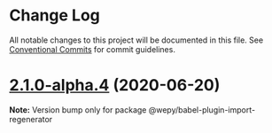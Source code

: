 # Change Log

All notable changes to this project will be documented in this file.
See [Conventional Commits](https://conventionalcommits.org) for commit guidelines.

# [2.1.0-alpha.4](https://github.com/Tencent/wepy/compare/v2.1.0-alpha.2...v2.1.0-alpha.4) (2020-06-20)

**Note:** Version bump only for package @wepy/babel-plugin-import-regenerator
